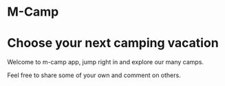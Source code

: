 # M-Camp

# Choose your next camping vacation

Welcome to m-camp app, jump right in and explore our many camps.

Feel free to share some of your own and comment on others.
